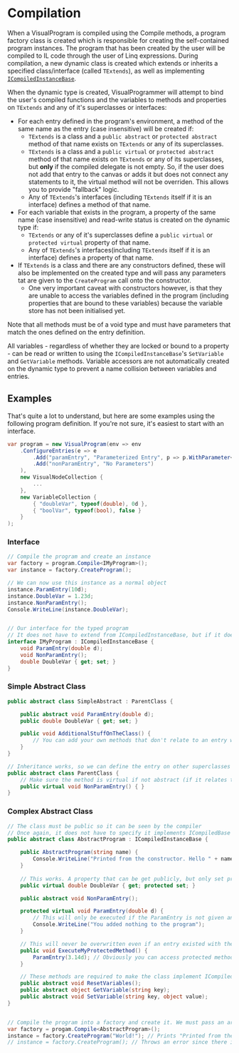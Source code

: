 # Compilation

When a VisualProgram is compiled using the Compile methods, a program factory class is created which is responsible for creating the self-contained program instances. The program that has been created by the user will be compiled to IL code through the user of Linq expressions. During compilation, a new dynamic class is created which extends or inherits a specified class/interface (called `TExtends`), as well as implementing [`ICompiledInstanceBase`](xref:VisualProgrammer.Core.Compilation.ICompiledInstanceBase).

When the dynamic type is created, VisualProgrammer will attempt to bind the user's compiled functions and the variables to methods and properties on `TExtends` and any of it's superclasses or interfaces:
- For each entry defined in the program's environment, a method of the same name as the entry (case insensitive) will be created if:
	- `TExtends` is a class and a `public abstract` or `protected abstract` method of that name exists on `TExtends` or any of its superclasses.
	- `TExtends` is a class and a `public virtual` or `protected abstract` method of that name exists on `TExtends` or any of its superclasses, but **only** if the compiled delegate is not empty. So, if the user does not add that entry to the canvas or adds it but does not connect any statements to it, the virtual method will not be overriden. This allows you to provide "fallback" logic.
	- Any of `TExtends`'s interfaces (including `TExtends` itself if it is an interface) defines a method of that name.
- For each variable that exists in the program, a property of the same name (case insensitive) and read-write status is created on the dynamic type if:
	- `TExtends` or any of it's superclasses define a `public virtual` or `protected virtual` property of that name.
	- Any of `TExtends`'s interfaces(including `TExtends` itself if it is an interface) defines a property of that name.
- If `TExtends` is a class and there are any constructors defined, these will also be implemented on the created type and will pass any parameters tat are given to the `CreateProgram` call onto the constructor.
	- One very important caveat with constructors however, is that they are unable to access the variables defined in the program (including properties that are bound to these variables) because the variable store has not been initialised yet.

Note that all methods must be of a void type and must have parameters that match the ones defined on the entry definition.

All variables - regardless of whether they are locked or bound to a property - can be read or written to using the `ICompiledInstanceBase`'s `SetVariable` and `GetVariable` methods. Variable accessors are not automatically created on the dynamic type to prevent a name collision between variables and entries.

## Examples
That's quite a lot to understand, but here are some examples using the following program definition. If you're not sure, it's easiest to start with an interface.

```cs
var program = new VisualProgram(env => env
	.ConfigureEntries(e => e
		.Add("paramEntry", "Parameterized Entry", p => p.WithParameter<double>("someDouble"))
		.Add("nonParamEntry", "No Parameters")
	),
	new VisualNodeCollection {
		...
	},
	new VariableCollection {
		{ "doubleVar", typeof(double), 0d },
		{ "boolVar", typeof(bool), false }
	}
);
```


### Interface
```cs
// Compile the program and create an instance
var factory = program.Compile<IMyProgram>();
var instance = factory.CreateProgram();

// We can now use this instance as a normal object
instance.ParamEntry(10d);
instance.DoubleVar = 1.23d;
instance.NonParamEntry();
Console.WriteLine(instance.DoubleVar);


// Our interface for the typed program
// It does not have to extend from ICompiledInstanceBase, but if it does it allows us to use ResetVariables, GetVariable and SetVariable
interface IMyProgram : ICompiledInstanceBase {
	void ParamEntry(double d);
	void NonParamEntry();
	double DoubleVar { get; set; }
}
```

### Simple Abstract Class
```cs
public abstract class SimpleAbstract : ParentClass {

	public abstract void ParamEntry(double d);
	public double DoubleVar { get; set; }

	public void AdditionalStuffOnTheClass() {
		// You can add your own methods that don't relate to an entry which will be inherited.
	}
}

// Inheritance works, so we can define the entry on other superclasses
public abstract class ParentClass {
	// Make sure the method is virtual if not abstract (if it relates to an entry) so it can be overriden by the VisualProgrammer compiler
	public virtual void NonParamEntry() { }
}
```

### Complex Abstract Class
```cs
// The class must be public so it can be seen by the compiler
// Once again, it does not have to specify it implements ICompiledBase if you do not need to use the variable accessor methods
public abstract class AbstractProgram : ICompiledInstanceBase {

	public AbstractProgram(string name) {
		Console.WriteLine("Printed from the constructor. Hello " + name);
	}
	
	// This works. A property that can be get publicly, but only set privately
	public virtual double DoubleVar { get; protected set; }

	public abstract void NonParamEntry();

	protected virtual void ParamEntry(double d) {
		// This will only be executed if the ParamEntry is not given any statements to execute
		Console.WriteLine("You added nothing to the program");
	}

	// This will never be overwritten even if an entry existed with the same name, because it's not virtual or abstract
	public void ExecuteMyProtectedMethod() {
		ParamEntry(3.14d); // Obviously you can access protected methods here
	}

	// These methods are required to make the class implement ICompiledInstanceBase. They will be implemented by the VisualProgram compiler.
	public abstract void ResetVariables();
	public abstract object GetVariable(string key);
	public abstract void SetVariable(string key, object value);
}


// Compile the program into a factory and create it. We must pass an argument for the AbstractProgram constructor
var factory = progam.Compile<AbstractProgram>();
instance = factory.CreateProgram("World!"); // Prints "Printed from the constructor. Hello World!"
// instance = factory.CreateProgram(); // Throws an error since there is no parameterless constructor
```